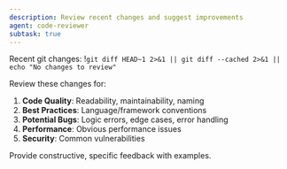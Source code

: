 ```yaml
---
description: Review recent changes and suggest improvements
agent: code-reviewer
subtask: true
---
```


Recent git changes:
!`git diff HEAD~1 2>&1 || git diff --cached 2>&1 || echo "No changes to review"`

Review these changes for:

1. **Code Quality**: Readability, maintainability, naming
2. **Best Practices**: Language/framework conventions
3. **Potential Bugs**: Logic errors, edge cases, error handling
4. **Performance**: Obvious performance issues
5. **Security**: Common vulnerabilities

Provide constructive, specific feedback with examples.
